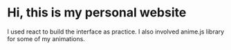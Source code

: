 # Hi, this is my personal website

I used react to build the interface as practice. I also involved anime.js library for some of my animations. 

